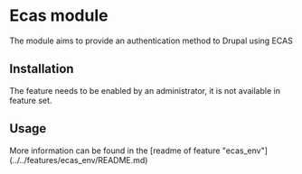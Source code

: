 Ecas module
======================

The module aims to provide an authentication method to Drupal using ECAS
 

 
Installation
------------

The feature needs to be enabled by an administrator, it is not available in  feature set.

Usage
-----

More information can be found in the [readme of feature "ecas_env"] (../../features/ecas_env/README.md)
